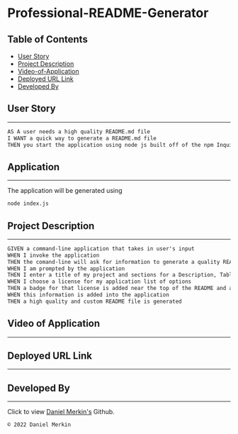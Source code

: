 # Professional-README-Generator

## Table of Contents



  - [User Story](#user-story)
  - [Project Description](#project-description)
  - [Video-of-Application](#video-of-application)
  - [Deployed URL Link](#deployed-url-link)
  - [Developed By](#developed-by)

## User Story
---

```md
AS A user needs a high quality README.md file
I WANT a quick way to generate a README.md file
THEN you start the application using node js built off of the npm Inquire
```

## Application
---
The application will be generated using

```md
node index.js
```

## Project Description
---

```md
GIVEN a command-line application that takes in user's input
WHEN I invoke the application
THEN the comand-line will ask for information to generate a quality README
WHEN I am prompted by the application
THEN I enter a title of my project and sections for a Description, Table of Contents, Installation, Usage, License, Contributing, Tests, and Questions
WHEN I choose a license for my application list of options
THEN a badge for that license is added near the top of the README and a notice is added to the section of the README title License which explain which license the application is covered under
WHEN this information is added into the application
THEN a high quality and custom README file is generated
```

## Video of Application
---

## Deployed URL Link
---


## Developed By
---

Click to view <a href="https://github.com/dmerk2">Daniel Merkin's</a> Github.

```md
© 2022 Daniel Merkin
```
